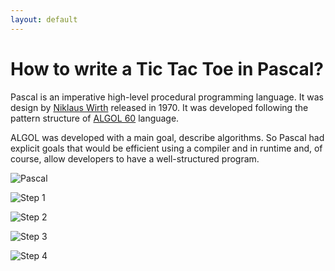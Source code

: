 ```yaml
---
layout: default
---
```


# How to write a Tic Tac Toe in Pascal?

Pascal is an imperative high-level procedural programming language. It was design by [Niklaus Wirth](https://en.wikipedia.org/wiki/Niklaus_Wirth) released in 1970. It was developed following the pattern structure of [ALGOL 60](https://en.wikipedia.org/wiki/ALGOL_60) language.

ALGOL was developed with a main goal, describe algorithms. So Pascal had explicit goals that would be efficient using a compiler and in runtime and, of course, allow developers to have a well-structured program. 

![Pascal](/blog/assets/img/pascal.png)


![Step 1](/blog/assets/img/Step_1.png)

![Step 2](/blog/assets/img/Step_2.png)

![Step 3](/blog/assets/img/Step_3.png)

![Step 4](/blog/assets/img/Step_4.png)
